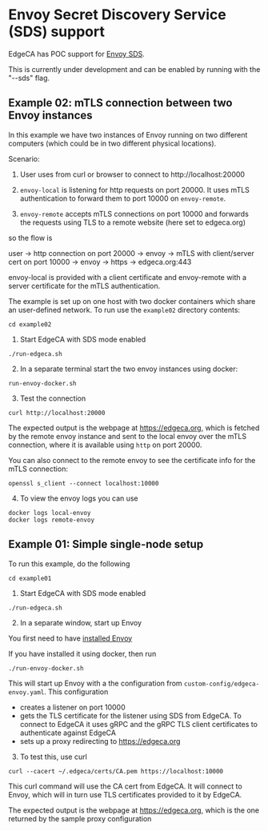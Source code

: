 # Envoy Secret Discovery Service (SDS) support

EdgeCA has POC support for [Envoy SDS](https://www.envoyproxy.io/docs/envoy/latest/configuration/security/secret). 

This is currently under development and can be enabled by running with the "--sds" flag.


## Example 02: mTLS connection between two Envoy instances

In this example we have two instances of Envoy running on two different computers (which could be in two different physical locations).

Scenario:

1) User uses from curl or browser to connect to http://localhost:20000

2) `envoy-local` is listening for http requests on port 20000. It uses mTLS authentication to forward them to port 10000 on `envoy-remote`.

3) `envoy-remote` accepts mTLS connections on port 10000 and forwards the requests using TLS to a remote website (here set to edgeca.org)

so the flow is

user ->  http connection on port 20000 -> envoy ->  mTLS with client/server cert on port 10000 -> envoy -> https -> edgeca.org:443

envoy-local is provided with a client certificate and envoy-remote with a server certificate for the mTLS authentication.


The example is set up on one host with two docker containers which share an user-defined network. To run use the `example02` directory contents:

```
cd example02
```


1. Start EdgeCA with SDS mode enabled

```
./run-edgeca.sh
```

2. In a separate terminal start the two envoy instances using docker:

```
run-envoy-docker.sh
```


3. Test the connection

```
curl http://localhost:20000
```

The expected output is the webpage at https://edgeca.org, which is fetched by the remote envoy instance and sent to the local envoy over the mTLS connection, where it is available using `http` on port 20000.


You can also connect to the remote envoy to see the certificate info for the mTLS connection:

```
openssl s_client --connect localhost:10000
```

4. To view the envoy logs you can use


 ```
 docker logs local-envoy
 docker logs remote-envoy
 ```



## Example 01: Simple single-node setup

To run this example, do the following

```
cd example01
```

1. Start EdgeCA with SDS mode enabled

```
./run-edgeca.sh
```

2. In a separate window, start up Envoy

You first need to have [installed Envoy](https://www.envoyproxy.io/docs/envoy/latest/start/install)

If you have installed it using docker, then run

```
./run-envoy-docker.sh
```


This will start up Envoy with a the configuration from `custom-config/edgeca-envoy.yaml`. This configuration
- creates a listener on port 10000
- gets the TLS certificate for the listener using SDS from EdgeCA. To connect to EdgeCA it uses gRPC and the gRPC TLS client certificates to authenticate against EdgeCA
- sets up a proxy redirecting to https://edgeca.org



3. To test this, use curl

```
curl --cacert ~/.edgeca/certs/CA.pem https://localhost:10000
```

This curl command will use the CA cert from EdgeCA. It will connect to Envoy, which will in turn use TLS certificates provided to it by EdgeCA.

The expected output is the webpage at https://edgeca.org, which is the one returned by the sample proxy configuration
